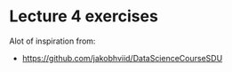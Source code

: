 # Lecture 4 exercises

Alot of inspiration from: 
* https://github.com/jakobhviid/DataScienceCourseSDU